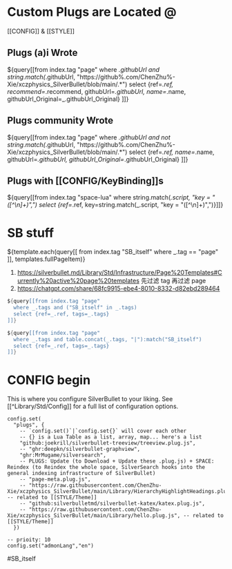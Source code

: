 # Custom Plugs are Located @
[[CONFIG]] & [[STYLE]]

## Plugs (a)i Wrote
${query[[from index.tag "page" 
  where _.githubUrl and string.match(_.githubUrl, "https://github%.com/ChenZhu%-Xie/xczphysics_SilverBullet/blob/main/.*")
  select {ref=_.ref, recommend=_.recommend, githubUrl=_.githubUrl, name=_.name, githubUrl_Original=_.githubUrl_Original}
]]}

## Plugs community Wrote
${query[[from index.tag "page" 
  where _.githubUrl and not string.match(_.githubUrl, "https://github%.com/ChenZhu%-Xie/xczphysics_SilverBullet/blob/main/.*")
  select {ref=_.ref, name=_.name, githubUrl=_.githubUrl, githubUrl_Original=_.githubUrl_Original}
]]}

## Plugs with [[CONFIG/KeyBinding]]s
${query[[from index.tag "space-lua" where string.match(_.script, "key = \"([^\n]+)\",") select {ref=_.ref, key=string.match(_.script, "key = \"([^\n]+)\",")}]]}

# SB stuff
${template.each(query[[
  from index.tag "SB_itself"
  where _.tag == "page"
]], templates.fullPageItem)}
1. https://silverbullet.md/Library/Std/Infrastructure/Page%20Templates#Currently%20active%20page%20templates 先过滤 tag 再过滤 page
2. https://chatgpt.com/share/68fc9915-ebe4-8010-8332-d82ebd289464

```lua -- 先过滤 page 再过滤 tag
${query[[from index.tag "page"
  where _.tags and ("SB_itself" in _.tags)
  select {ref=_.ref, tags=_.tags}
]]}
```

```lua -- not working again though
${query[[from index.tag "page"
  where _.tags and table.concat(_.tags, "|"):match("SB_itself")
  select {ref=_.ref, tags=_.tags}
]]}
```

# CONFIG begin
This is where you configure SilverBullet to your liking. See [[^Library/Std/Config]] for a full list of configuration options.

```space-lua
config.set(
  "plugs", {
    -- `config.set()`|`config.set{}` will cover each other
    -- {} is a Lua Table as a list, array, map... here's a list
    "github:joekrill/silverbullet-treeview/treeview.plug.js",
    -- "ghr:deepkn/silverbullet-graphview",
    "ghr:MrMugame/silversearch",
    -- PLUGS: Update (to Download + Update these .plug.js) + SPACE: Reindex (to Reindex the whole space, SilverSearch hooks into the general indexing infrastructure of SilverBullet)
    -- "page-meta.plug.js",
    -- "https://raw.githubusercontent.com/ChenZhu-Xie/xczphysics_SilverBullet/main/Library/HierarchyHighlightHeadings.plug.js", -- related to [[STYLE/Theme]]
    -- "github:silverbulletmd/silverbullet-katex/katex.plug.js",
    -- "https://raw.githubusercontent.com/ChenZhu-Xie/xczphysics_SilverBullet/main/Library/hello.plug.js", -- related to [[STYLE/Theme]]
  })
```

```space-lua
-- prioity: 10
config.set("admonLang","en")
```

#SB_itself